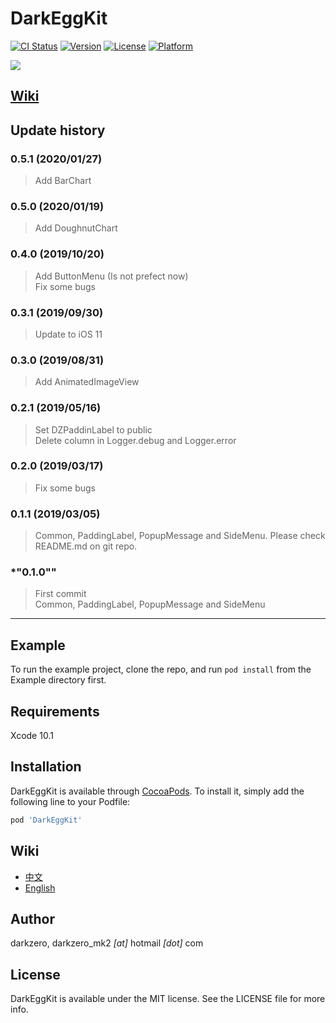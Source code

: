 # DarkEggKit

[![CI Status](https://img.shields.io/travis/darkzero/DarkEggKit.svg?style=flat)](https://travis-ci.org/darkzero/DarkEggKit)
[![Version](https://img.shields.io/cocoapods/v/DarkEggKit.svg?style=flat)](https://cocoapods.org/pods/DarkEggKit)
[![License](https://img.shields.io/cocoapods/l/DarkEggKit.svg?style=flat)](https://cocoapods.org/pods/DarkEggKit)
[![Platform](https://img.shields.io/cocoapods/p/DarkEggKit.svg?style=flat)](https://cocoapods.org/pods/DarkEggKit)

![](https://github.com/darkzero/DarkEggKit/workflows/Check%20Build/badge.svg?style=flat)

## [Wiki](https://github.com/darkzero/DarkEggKit/wiki)

## Update history

### **0.5.1** (2020/01/27)

> Add BarChart

### **0.5.0** (2020/01/19)

> Add DoughnutChart

### **0.4.0** (2019/10/20)

> Add ButtonMenu (Is not prefect now)  
> Fix some bugs

### **0.3.1** (2019/09/30)

> Update to iOS 11

### **0.3.0** (2019/08/31)

> Add AnimatedImageView

### **0.2.1** (2019/05/16)

> Set DZPaddinLabel to public  
> Delete column in Logger.debug and Logger.error

### **0.2.0** (2019/03/17)

> Fix some bugs

### **0.1.1** (2019/03/05)

> Common, PaddingLabel, PopupMessage and SideMenu.
> Please check README.md on git repo.

### *"0.1.0""

> First commit  
> Common, PaddingLabel, PopupMessage and SideMenu

---

## Example

To run the example project, clone the repo, and run `pod install` from the Example directory first.

## Requirements

Xcode 10.1

## Installation

DarkEggKit is available through [CocoaPods](https://cocoapods.org). To install
it, simply add the following line to your Podfile:

```ruby
pod 'DarkEggKit'
```

## Wiki

* [中文](https://github.com/darkzero/DarkEggKit/wiki)
* [English](https://github.com/darkzero/DarkEggKit/wiki)

## Author

darkzero, darkzero_mk2 *[at]* hotmail *[dot]* com

## License

DarkEggKit is available under the MIT license. See the LICENSE file for more info.
